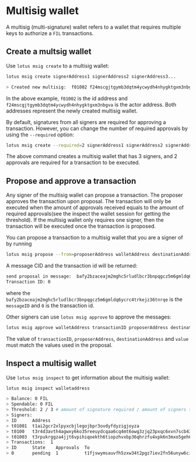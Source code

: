 # Multisig wallet

A multisig (multi-signature) wallet refers to a wallet that requires multiple keys to authorize a `FIL` transactions.


## Create a multsig wallet

Use `lotus msig create` to a multisig wallet:

```bash
lotus msig create signerAddress1 signerAddress2 signerAddress3...

> Created new multisig:  f01002 f24mscgjtgymb3dqtm4ycwydh4nhygktgxm3nbgva
```

In the above example, `f01002` is the id address and `f24mscgjtgymb3dqtm4ycwydh4nhygktgxm3nbgva` is the actor address. Both addresses represent the newly created multisig wallet.

By default, signatures from all signers are required for approving a transaction. However, you can change the number of required approvals by using the `--required` option:

```bash
lotus msig create --required=2 signerAddress1 signerAddress2 signerAddress3
````

The above command creates a multisig wallet that has 3 signers, and 2 approvals are required for a transaction to be executed.

## Propose and approve a transaction

Any signer of the multisig wallet can propose a transaction. The proposer approves the transaction upon proposal. The transaction will only be executed when the amount of approvals received equals to the amount of required approvals(see the inspect the wallet session for getting the threshold). If the multisig wallet only requires one signer, then the transaction will be executed once the transaction is proposed.

You can propose a transaction to a multisig wallet that you are a signer of by running

```bash
lotus msig propose --from=proposerAddress walletAddress destinationAddress value
```

A message CID and the transaction id will be returned:

```bash
send proposal in message:  bafy2bzaceajm2mghc5rludlbcr3bnpqgcz5m6gmldq6ycrc4trkejz36tnrqe
Transaction ID: 0
```

where the `bafy2bzaceajm2mghc5rludlbcr3bnpqgcz5m6gmldq6ycrc4trkejz36tnrqe` is the `messageID` and `0` is the transaction id.

Other signers can use `lotus msig approve` to approve the messages:

```bash
lotus msig approve walletAddress transactionID proposerAddress destinationAddress value
```

The value of `transactionID`, `proposerAddress`, `destinationAddress` and `value` must match the values used in the proposal.

## Inspect a multisig wallet

Use `lotus msig inspect` to get information about the multisig wallet:

```bash
lotus msig inspect walletaddress

> Balance: 0 FIL
> Spendable: 0 FIL
> Threshold: 2 / 3 # amount of signature required / amount of signers the wallet has
> Signers:
> ID      Address
> t01001  t1ai2gcr2xlpyxcbjlegojbpr3ovdyfdyzigjoyza
> t0100   t3r4d3avth4agwxy6ko35reeuydcqaa6cq4mt6owg3zjq23pxqc6xvn7scb43dyhaf2cjnjhtioek6innbpgda
> t01003  t3rpukrggza4jjt6vpihiqoekth6tiopzhvxbp36qhrzfu4xpk6n3mxo5geh6bdavkkkhqk7owt2an2wrundtq
> Transactions:  1
> ID      State    Approvals  To                                         Value   Method   Params
> 0       pending  1          t1fjswymsauvfh5zxw34t2pgz7iev2fn56unyw6ci  20 FIL  Send(0)
